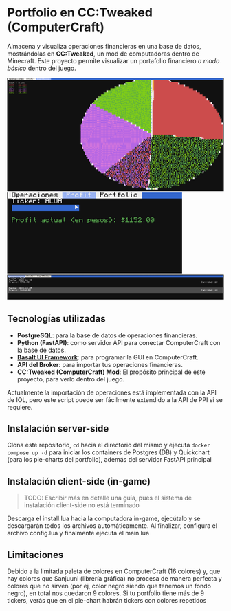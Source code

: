 # Portfolio en CC:Tweaked (ComputerCraft)

Almacena y visualiza operaciones financieras en una base de datos, mostrándolas en **CC:Tweaked**, un mod de computadoras dentro de Minecraft. Este proyecto permite visualizar un portafolio financiero *a modo básico* dentro del juego.

![Vista del Portfolio + Piechart](images/Muestra1.png)
![Profit por ticker](images/Muestra2.1.png)
![Vista de operaciones por ticker](images/Muestra3.1.png)

## Tecnologías utilizadas

- **PostgreSQL**: para la base de datos de operaciones financieras.
- **Python (FastAPI)**: como servidor API para conectar ComputerCraft con la base de datos.
- [**Basalt UI Framework**](https://github.com/Pyroxenium/Basalt): para programar la GUI en ComputerCraft.
- **API del Broker**: para importar tus operaciones financieras.
- **CC:Tweaked (ComputerCraft) Mod**: El propósito principal de este proyecto, para verlo dentro del juego.

Actualmente la importación de operaciones está implementada con la API de IOL, pero este script puede ser fácilmente extendido a la API de PPI si se requiere.

## Instalación server-side

Clona este repositorio, `cd` hacia el directorio del mismo y ejecuta `docker compose up -d` para iniciar los containers de Postgres (DB) y Quickchart (para los pie-charts del portfolio), además del servidor FastAPI principal

## Instalación client-side (in-game)

> TODO: Escribir más en detalle una guía, pues el sistema de instalación client-side no está terminado

Descarga el install.lua hacia la computadora in-game, ejecútalo y se descargarán todos los archivos automáticamente. Al finalizar, configura el archivo config.lua y finalmente ejecuta el main.lua

## Limitaciones

Debido a la limitada paleta de colores en ComputerCraft (16 colores) y, que hay colores que Sanjuuni (librería gráfica) no procesa de manera perfecta y colores que no sirven (por ej, color negro siendo que tenemos un fondo negro), en total nos quedaron 9 colores. Si tu portfolio tiene más de 9 tickers, verás que en el pie-chart habrán tickers con colores repetidos
